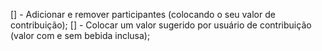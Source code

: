 [] - Adicionar e remover participantes (colocando o seu valor de contribuição);
[] - Colocar um valor sugerido por usuário de contribuição (valor com e sem bebida inclusa);
